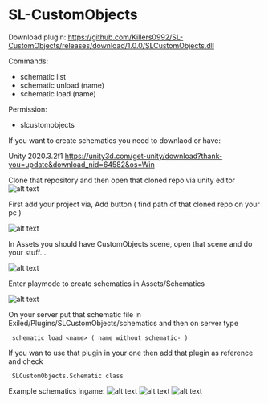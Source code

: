 # SL-CustomObjects

 Download plugin:
 https://github.com/Killers0992/SL-CustomObjects/releases/download/1.0.0/SLCustomObjects.dll
 
 Commands:
-  schematic list
-  schematic unload (name)
-  schematic load (name)

 Permission:
 - slcustomobjects


 If you want to create schematics you need to downlaod  or have:

 Unity 2020.3.2f1
 https://unity3d.com/get-unity/download?thank-you=update&download_nid=64582&os=Win
 
 
 Clone that repository and then open that cloned repo via unity editor
 ![alt text](https://cdn.discordapp.com/attachments/686969243782086702/828575872579403846/unknown.png)
  
 First add your project via, Add button ( find path of that cloned repo on your pc )
 
 ![alt text](https://cdn.discordapp.com/attachments/686969243782086702/828576157380902992/unknown.png)
 
 In Assets you should have CustomObjects scene, open that scene and do your stuff....
 
 ![alt text](https://cdn.discordapp.com/attachments/686969243782086702/828577094085771324/unknown.png)
 
 Enter playmode to create schematics in Assets/Schematics
 
 ![alt text](https://cdn.discordapp.com/attachments/686969243782086702/828577303519952906/unknown.png)
 
 On your server put that schematic file in Exiled/Plugins/SLCustomObjects/schematics and then on server type
 
` schematic load <name> ( name without schematic- )`
 
 
 If you wan to use that plugin in your one then add that plugin as reference and check
 
` SLCustomObjects.Schematic class`
 
 Example schematics ingame:
 ![alt text](https://cdn.discordapp.com/attachments/675862006057664513/828568118296313867/unknown.png)
 ![alt text](https://cdn.discordapp.com/attachments/675862006057664513/828565186935390238/unknown.png)
 ![alt text](https://cdn.discordapp.com/attachments/675862006057664513/828560294371524618/unknown.png)
